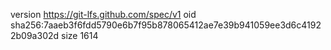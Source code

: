 version https://git-lfs.github.com/spec/v1
oid sha256:7aaeb3f6fdd5790e6b7f95b878065412ae7e39b941059ee3d6c41922b09a302d
size 1614
